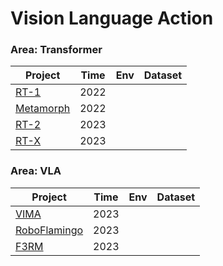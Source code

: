 # Vision Language Action

### Area: Transformer

| Project                                           | Time | Env  | Dataset |
| ------------------------------------------------- | ---- | ---- | ------- |
| [RT-1](https://robotics-transformer1.github.io/)  | 2022 |      |         |
| [Metamorph](https://arxiv.org/abs/2203.11931)     | 2022 |      |         |
| [RT-2](https://robotics-transformer2.github.io/)  | 2023 |      |         |
| [RT-X](https://robotics-transformer-x.github.io/) | 2023 |      |         |



### Area: VLA

| Project                                         | Time | Env  | Dataset |
| ----------------------------------------------- | ---- | ---- | ------- |
| [VIMA](https://vimalabs.github.io/)             | 2023 |      |         |
| [RoboFlamingo](https://roboflamingo.github.io/) | 2023 |      |         |
| [F3RM](https://arxiv.org/html/2308.07931v2)     | 2023 |      |         |

